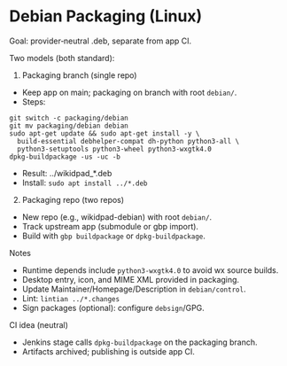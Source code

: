 # Debian Packaging (Linux)

Goal: provider‑neutral .deb, separate from app CI.

Two models (both standard):

1) Packaging branch (single repo)

- Keep app on main; packaging on branch with root `debian/`.
- Steps:

```
git switch -c packaging/debian
git mv packaging/debian debian
sudo apt-get update && sudo apt-get install -y \
  build-essential debhelper-compat dh-python python3-all \
  python3-setuptools python3-wheel python3-wxgtk4.0
dpkg-buildpackage -us -uc -b
```

- Result: ../wikidpad_*.deb
- Install: `sudo apt install ../*.deb`

2) Packaging repo (two repos)

- New repo (e.g., wikidpad-debian) with root `debian/`.
- Track upstream app (submodule or gbp import).
- Build with `gbp buildpackage` or `dpkg-buildpackage`.

Notes

- Runtime depends include `python3-wxgtk4.0` to avoid wx source builds.
- Desktop entry, icon, and MIME XML provided in packaging.
- Update Maintainer/Homepage/Description in `debian/control`.
- Lint: `lintian ../*.changes`
- Sign packages (optional): configure `debsign`/GPG.

CI idea (neutral)

- Jenkins stage calls `dpkg-buildpackage` on the packaging branch.
- Artifacts archived; publishing is outside app CI.

